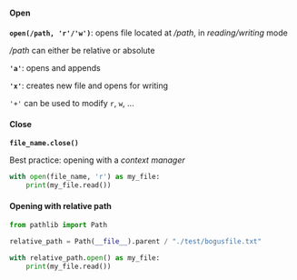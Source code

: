#### Open

**`open(/path, 'r'/'w')`**: opens file located at */path*, in *reading/writing* mode

*/path* can either be relative or absolute

**`'a'`**: opens and appends

**`'x'`**: creates new file and opens for writing

`'+'` can be used to modify `r`, `w`, ...

#### Close

**`file_name.close()`**

Best practice: opening with a *context manager*
```python
with open(file_name, 'r') as my_file:
	print(my_file.read())
```

#### Opening with relative path

```python
from pathlib import Path

relative_path = Path(__file__).parent / "./test/bogusfile.txt"

with relative_path.open() as my_file:
    print(my_file.read())
```
